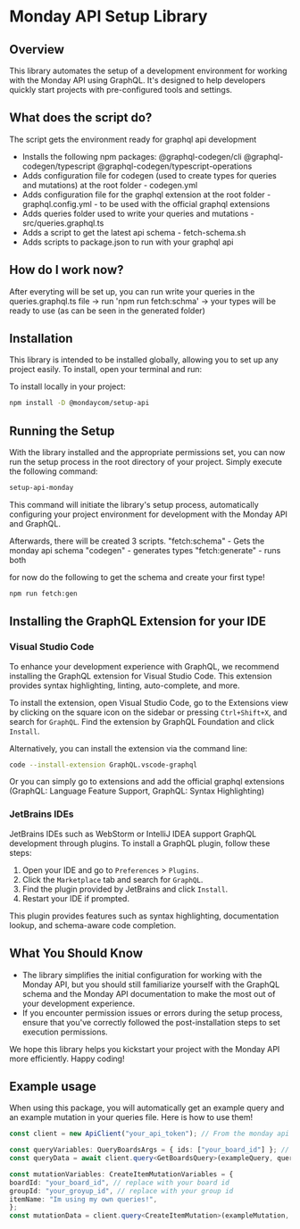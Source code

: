 # Monday API Setup Library

## Overview

This library automates the setup of a development environment for working with the Monday API using GraphQL. It's designed to help developers quickly start projects with pre-configured tools and settings.

## What does the script do?

The script gets the environment ready for graphql api development

- Installs the following npm packages: @graphql-codegen/cli @graphql-codegen/typescript @graphql-codegen/typescript-operations
- Adds configuration file for codegen (used to create types for queries and mutations) at the root folder - codegen.yml
- Adds configuration file for the graphql extension at the root folder - graphql.config.yml - to be used with the official graphql extensions
- Adds queries folder used to write your queries and mutations - src/queries.graphql.ts
- Adds a script to get the latest api schema - fetch-schema.sh
- Adds scripts to package.json to run with your graphql api

## How do I work now?

After everyting will be set up, you can run write your queries in the queries.graphql.ts file ->
run 'npm run fetch:schma' ->
your types will be ready to use (as can be seen in the generated folder)

## Installation

This library is intended to be installed globally, allowing you to set up any project easily. To install, open your terminal and run:

To install locally in your project:

```bash
npm install -D @mondaycom/setup-api 
```

## Running the Setup

With the library installed and the appropriate permissions set, you can now run the setup process in the root directory of your project. Simply execute the following command:

```bash
setup-api-monday
```

This command will initiate the library's setup process, automatically configuring your project environment for development with the Monday API and GraphQL.

Afterwards, there will be created 3 scripts.
"fetch:schema" - Gets the monday api schema
"codegen" - generates types
"fetch:generate" - runs both

for now do the following to get the schema and create your first type!

```bash
npm run fetch:gen 
```

## Installing the GraphQL Extension for your IDE

### Visual Studio Code

To enhance your development experience with GraphQL, we recommend installing the GraphQL extension for Visual Studio Code. This extension provides syntax highlighting, linting, auto-complete, and more.

To install the extension, open Visual Studio Code, go to the Extensions view by clicking on the square icon on the sidebar or pressing `Ctrl+Shift+X`, and search for `GraphQL`. Find the extension by GraphQL Foundation and click `Install`.

Alternatively, you can install the extension via the command line:

```bash
code --install-extension GraphQL.vscode-graphql
```

Or you can simply go to extensions and add the official graphql extensions (GraphQL: Language Feature Support, GraphQL: Syntax Highlighting)

### JetBrains IDEs

JetBrains IDEs such as WebStorm or IntelliJ IDEA support GraphQL development through plugins. To install a GraphQL plugin, follow these steps:

1. Open your IDE and go to `Preferences` > `Plugins`.
2. Click the `Marketplace` tab and search for `GraphQL`.
3. Find the plugin provided by JetBrains and click `Install`.
4. Restart your IDE if prompted.

This plugin provides features such as syntax highlighting, documentation lookup, and schema-aware code completion.

## What You Should Know

- The library simplifies the initial configuration for working with the Monday API, but you should still familiarize yourself with the GraphQL schema and the Monday API documentation to make the most out of your development experience.
- If you encounter permission issues or errors during the setup process, ensure that you've correctly followed the post-installation steps to set execution permissions.

We hope this library helps you kickstart your project with the Monday API more efficiently. Happy coding!

## Example usage

When using this package, you will automatically get an example query and an example mutation in your queries file.
Here is how to use them!

```typescript
const client = new ApiClient("your_api_token"); // From the monday api sdk @mondaycom/api

const queryVariables: QueryBoardsArgs = { ids: ["your_board_id"] }; // replace with your board id
const queryData = await client.query<GetBoardsQuery>(exampleQuery, queryVariables);

const mutationVariables: CreateItemMutationVariables = {
boardId: "your_board_id", // replace with your board id
groupId: "your_groyup_id", // replace with your group id
itemName: "Im using my own queries!",
};
const mutationData = client.query<CreateItemMutation>(exampleMutation, mutationVariables);
```

